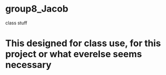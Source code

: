 # group8_Jacob
class stuff
# This designed for class use, for this project or what everelse seems necessary 
